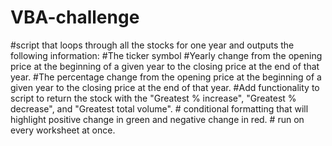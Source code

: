 # VBA-challenge
#script that loops through all the stocks for one year and outputs the following information:
    #The ticker symbol
    #Yearly change from the opening price at the beginning of a given year to the closing price at the end of that year.
    #The percentage change from the opening price at the beginning of a given year to the closing price at the end of that year.
    #Add functionality to script to return the stock with the "Greatest % increase", "Greatest % decrease", and "Greatest total volume".
    # conditional formatting that will highlight positive change in green and negative change in red.
    # run on every worksheet at once.
